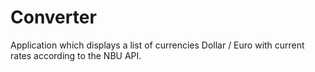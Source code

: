 # Converter
Application which displays a list of currencies Dollar / Euro with current rates according to the NBU API.
